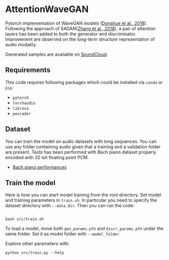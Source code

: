 # AttentionWaveGAN

Pytorch implementation of WaveGAN models ([Donahue et al., 2018](https://arxiv.org/pdf/1802.04208.pdf)).
Following the approach of SAGAN([Zhang et al., 2018](https://arxiv.org/pdf/1805.08318.pdf)), a pair of attention layers has been added to both the generator and discriminator. Improvement are observed on the long-term structure representation of audio modality.

Generated samples are available on [SoundCloud](https://soundcloud.com/davidetalon/sets/raw-audio-generation).

## Requirements
This code requires following packages which could be installed via `conda` or `pip`:

* `pytorch`
* `torchaudio`
* `librosa`
* `pescador`


## Dataset

You can train the model on audio datasets with long sequences. You can use any folder containing audio given that a training and a validation folder are present.
Tests has been performed with Bach piano dataset properly encoded with 32-bit floating point PCM.

- [Bach piano performances](http://deepyeti.ucsd.edu/cdonahue/wavegan/data/mancini_piano.tar.gz)

## Train the model

Here is how you can start model training from the root directory. Set model and training parameters in `train.sh`. In particular you need to specify the dataset directory with `--data_dir`. Then you can run the code:

```

bash src/train.sh
```

To load a model, move both `gen_params.pth` and `discr_params.pth` under the same folder. Set it as model folder with `--model_folder`.

Explore other parameters with:
```
python src/train.py --help
```


